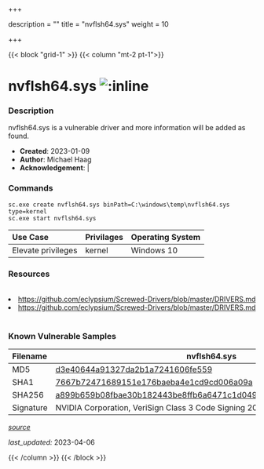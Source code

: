 +++

description = ""
title = "nvflsh64.sys"
weight = 10

+++


{{< block "grid-1" >}}
{{< column "mt-2 pt-1">}}


# nvflsh64.sys ![:inline](/images/twitter_verified.png) 


### Description

nvflsh64.sys is a vulnerable driver and more information will be added as found.

- **Created**: 2023-01-09
- **Author**: Michael Haag
- **Acknowledgement**:  | [](https://twitter.com/)

### Commands

```
sc.exe create nvflsh64.sys binPath=C:\windows\temp\nvflsh64.sys type=kernel
sc.exe start nvflsh64.sys
```

| Use Case | Privilages | Operating System | 
|:---- | ---- | ---- |
| Elevate privileges | kernel | Windows 10 |

### Resources
<br>
<li><a href=" https://github.com/eclypsium/Screwed-Drivers/blob/master/DRIVERS.md"> https://github.com/eclypsium/Screwed-Drivers/blob/master/DRIVERS.md</a></li>
<li><a href="https://github.com/eclypsium/Screwed-Drivers/blob/master/DRIVERS.md">https://github.com/eclypsium/Screwed-Drivers/blob/master/DRIVERS.md</a></li>
<br>

### Known Vulnerable Samples

| Filename | nvflsh64.sys |
|:---- | ---- | 
| MD5 | <a href="https://www.virustotal.com/gui/file/d3e40644a91327da2b1a7241606fe559">d3e40644a91327da2b1a7241606fe559</a> |
| SHA1 | <a href="https://www.virustotal.com/gui/file/7667b72471689151e176baeba4e1cd9cd006a09a">7667b72471689151e176baeba4e1cd9cd006a09a</a> |
| SHA256 | <a href="https://www.virustotal.com/gui/file/a899b659b08fbae30b182443be8ffb6a6471c1d0497b52293061754886a937a3">a899b659b08fbae30b182443be8ffb6a6471c1d0497b52293061754886a937a3</a> |
| Signature | NVIDIA Corporation, VeriSign Class 3 Code Signing 2010 CA, VeriSign   |


[*source*](https://github.com/magicsword-io/LOLDrivers/tree/main/yaml/nvflsh64.yaml)

*last_updated:* 2023-04-06








{{< /column >}}
{{< /block >}}

